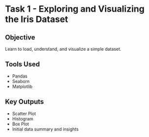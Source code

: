 # Task 1 - Exploring and Visualizing the Iris Dataset

## Objective
Learn to load, understand, and visualize a simple dataset.

## Tools Used
- Pandas
- Seaborn
- Matplotlib

## Key Outputs
- Scatter Plot
- Histogram
- Box Plot
- Initial data summary and insights